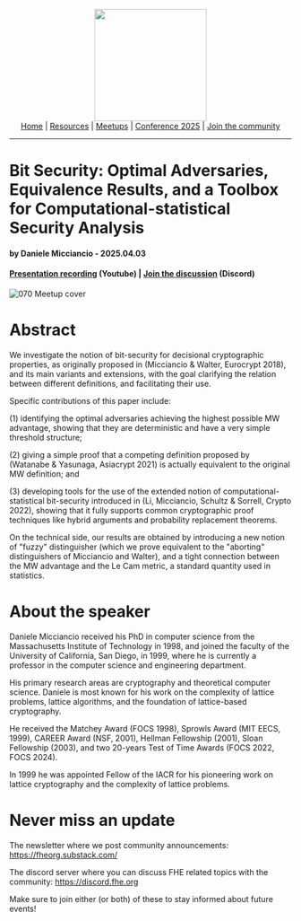 <!-- Main header navigation -->
<p align="center">
  <img width="200" src="https://user-images.githubusercontent.com/5758427/180978488-db825482-5a58-4c7c-9589-c494a6f0be04.png"><br/>
  <a href="https://fhe-org.github.io">Home</a> | <a href="https://fhe-org.github.io/resources">Resources</a> | <a href="https://fhe-org.github.io/meetups/">Meetups</a> | <a href="https://fhe-org.github.io/conferences/conference-2025/">Conference 2025</a> | <a href="https://fhe-org.github.io/community">Join the community</a>
</p>
<hr/>
<!-- /Main header navigation -->

# Bit Security: Optimal Adversaries, Equivalence Results, and a Toolbox for Computational-statistical Security Analysis
#### by Daniele Micciancio - 2025.04.03
#### <a href="https://www.youtube.com/watch?v=L5xYDjMGqzk&list=PLnbmMskCVh1chnSM8Jjy6Nk3IH6fpn7MM&index=1">Presentation recording</a> (Youtube) | <a href="https://discord.fhe.org">Join the discussion</a> (Discord)

![070 Meetup cover](https://github.com/user-attachments/assets/32c3b640-caad-4f58-883a-ef627c10bba6)

# Abstract

We investigate the notion of bit-security for decisional cryptographic properties, as originally proposed in (Micciancio & Walter, Eurocrypt 2018), and its main variants and extensions, with the goal clarifying the relation between different definitions, and facilitating their use.

​Specific contributions of this paper include:

​(1) identifying the optimal adversaries achieving the highest possible MW advantage, showing that they are deterministic and have a very simple threshold structure;

​(2) giving a simple proof that a competing definition proposed by (Watanabe & Yasunaga, Asiacrypt 2021) is actually equivalent to the original MW definition; and

​(3) developing tools for the use of the extended notion of computational-statistical bit-security introduced in (Li, Micciancio, Schultz & Sorrell, Crypto 2022), showing that it fully supports common cryptographic proof techniques like hybrid arguments and probability replacement theorems.

​On the technical side, our results are obtained by introducing a new notion of "fuzzy" distinguisher (which we prove equivalent to the "aborting" distinguishers of Micciancio and Walter), and a tight connection between the MW advantage and the Le Cam metric, a standard quantity used in statistics.

# About the speaker

Daniele Micciancio received his PhD in computer science from the Massachusetts Institute of Technology in 1998, and joined the faculty of the University of California, San Diego, in 1999, where he is currently a professor in the computer science and engineering department.

​His primary research areas are cryptography and theoretical computer science. Daniele is most known for his work on the complexity of lattice problems, lattice algorithms, and the foundation of lattice-based cryptography.

​He received the Matchey Award (FOCS 1998), Sprowls Award (MIT EECS, 1999), CAREER Award (NSF, 2001), Hellman Fellowship (2001), Sloan Fellowship (2003), and two 20-years Test of Time Awards (FOCS 2022, FOCS 2024).

​In 1999 he was appointed Fellow of the IACR for his pioneering work on lattice cryptography and the complexity of lattice problems.

# Never miss an update

The newsletter where we post community announcements: https://fheorg.substack.com/

The discord server where you can discuss FHE related topics with the community: https://discord.fhe.org

Make sure to join either (or both) of these to stay informed about future events!
